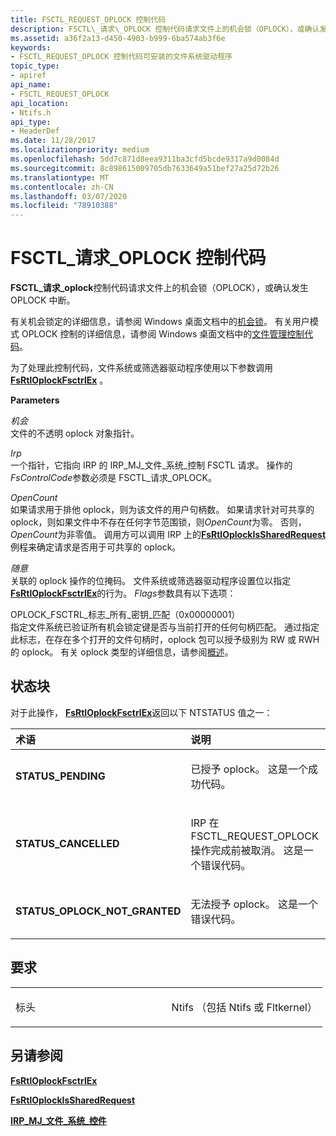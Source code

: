 ```yaml
---
title: FSCTL_REQUEST_OPLOCK 控制代码
description: FSCTL\_请求\_OPLOCK 控制代码请求文件上的机会锁（OPLOCK），或确认发生 OPLOCK 中断。
ms.assetid: a36f2a13-d450-4903-b999-6ba574ab3f6e
keywords:
- FSCTL_REQUEST_OPLOCK 控制代码可安装的文件系统驱动程序
topic_type:
- apiref
api_name:
- FSCTL_REQUEST_OPLOCK
api_location:
- Ntifs.h
api_type:
- HeaderDef
ms.date: 11/28/2017
ms.localizationpriority: medium
ms.openlocfilehash: 5dd7c871d8eea9311ba3cfd5bcde9317a9d0084d
ms.sourcegitcommit: 8c898615009705db7633649a51bef27a25d72b26
ms.translationtype: MT
ms.contentlocale: zh-CN
ms.lasthandoff: 03/07/2020
ms.locfileid: "78910388"
---
```

# <a name="fsctl_request_oplock-control-code"></a>FSCTL\_请求\_OPLOCK 控制代码


**FSCTL\_请求\_oplock**控制代码请求文件上的机会锁（OPLOCK），或确认发生 OPLOCK 中断。

有关机会锁定的详细信息，请参阅 Windows 桌面文档中的[机会锁](https://docs.microsoft.com/windows/desktop/FileIO/opportunistic-locks)。 有关用户模式 OPLOCK 控制的详细信息，请参阅 Windows 桌面文档中的[文件管理控制代码](https://docs.microsoft.com/windows/desktop/FileIO/file-management-control-codes)。

为了处理此控制代码，文件系统或筛选器驱动程序使用以下参数调用[**FsRtlOplockFsctrlEx**](https://docs.microsoft.com/windows-hardware/drivers/ddi/ntifs/nf-ntifs-_fsrtl_advanced_fcb_header-fsrtloplockfsctrlex) 。

**Parameters**

<a href="" id="oplock"></a>*机会*  
文件的不透明 oplock 对象指针。

<a href="" id="irp"></a>*Irp*  
一个指针，它指向 IRP 的 IRP\_MJ\_文件\_系统\_控制 FSCTL 请求。 操作的*FsControlCode*参数必须是 FSCTL\_请求\_OPLOCK。

<a href="" id="opencount"></a>*OpenCount*  
如果请求用于排他 oplock，则为该文件的用户句柄数。 如果请求针对可共享的 oplock，则如果文件中不存在任何字节范围锁，则*OpenCount*为零。 否则， *OpenCount*为非零值。 调用方可以调用 IRP 上的[**FsRtlOplockIsSharedRequest**](https://docs.microsoft.com/windows-hardware/drivers/ddi/ntifs/nf-ntifs-_fsrtl_advanced_fcb_header-fsrtloplockissharedrequest)例程来确定请求是否用于可共享的 oplock。

<a href="" id="flags"></a>*随意*  
关联的 oplock 操作的位掩码。 文件系统或筛选器驱动程序设置位以指定[**FsRtlOplockFsctrlEx**](https://docs.microsoft.com/windows-hardware/drivers/ddi/ntifs/nf-ntifs-_fsrtl_advanced_fcb_header-fsrtloplockfsctrlex)的行为。 *Flags*参数具有以下选项：

<a href="" id="oplock-fsctrl-flag-all-keys-match--0x00000001-"></a>OPLOCK\_FSCTRL\_标志\_所有\_密钥\_匹配（0x00000001）  
指定文件系统已验证所有机会锁定键是否与当前打开的任何句柄匹配。 通过指定此标志，在存在多个打开的文件句柄时，oplock 包可以授予级别为 RW 或 RWH 的 oplock。 有关 oplock 类型的详细信息，请参阅[概述](https://docs.microsoft.com/windows-hardware/drivers/ifs/oplock-overview)。

<a name="status-block"></a>状态块
------------

对于此操作， [**FsRtlOplockFsctrlEx**](https://docs.microsoft.com/windows-hardware/drivers/ddi/ntifs/nf-ntifs-_fsrtl_advanced_fcb_header-fsrtloplockfsctrlex)返回以下 NTSTATUS 值之一：

<table>
<colgroup>
<col width="50%" />
<col width="50%" />
</colgroup>
<thead>
<tr class="header">
<th align="left">术语</th>
<th align="left">说明</th>
</tr>
</thead>
<tbody>
<tr class="odd">
<td align="left"><p><strong>STATUS_PENDING</strong></p></td>
<td align="left"><p>已授予 oplock。 这是一个成功代码。</p></td>
</tr>
<tr class="even">
<td align="left"><p><strong>STATUS_CANCELLED</strong></p></td>
<td align="left"><p>IRP 在 FSCTL_REQUEST_OPLOCK 操作完成前被取消。 这是一个错误代码。</p></td>
</tr>
<tr class="odd">
<td align="left"><p><strong>STATUS_OPLOCK_NOT_GRANTED</strong></p></td>
<td align="left"><p>无法授予 oplock。 这是一个错误代码。</p></td>
</tr>
</tbody>
</table>

 

<a name="requirements"></a>要求
------------

<table>
<colgroup>
<col width="50%" />
<col width="50%" />
</colgroup>
<tbody>
<tr class="odd">
<td align="left"><p>标头</p></td>
<td align="left">Ntifs （包括 Ntifs 或 Fltkernel）</td>
</tr>
</tbody>
</table>

## <a name="see-also"></a>另请参阅


[**FsRtlOplockFsctrlEx**](https://docs.microsoft.com/windows-hardware/drivers/ddi/ntifs/nf-ntifs-_fsrtl_advanced_fcb_header-fsrtloplockfsctrlex)

[**FsRtlOplockIsSharedRequest**](https://docs.microsoft.com/windows-hardware/drivers/ddi/ntifs/nf-ntifs-_fsrtl_advanced_fcb_header-fsrtloplockissharedrequest)

[**IRP\_MJ\_文件\_系统\_控件**](irp-mj-file-system-control.md)

 

 






